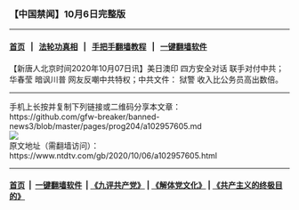 ### 【中国禁闻】10月6日完整版
------------------------

#### [首页](https://github.com/gfw-breaker/banned-news3/blob/master/README.md) &nbsp;&nbsp;|&nbsp;&nbsp; [法轮功真相](https://github.com/begood0513/basic/blob/master/README.md)  &nbsp;&nbsp;|&nbsp;&nbsp; [手把手翻墙教程](https://github.com/gfw-breaker/guides/wiki)  &nbsp;&nbsp;|&nbsp;&nbsp; [一键翻墙软件](https://github.com/gfw-breaker/nogfw/blob/master/README.md)  



<div><div class="post_content" itemprop="articleBody">
 <p>
  【新唐人北京时间2020年10月07日讯】美日澳印
  <ok href="https://www.ntdtv.com/gb/四方安全对话.htm">
   四方安全对话
  </ok>
  联手对付中共；
  <ok href="https://www.ntdtv.com/gb/华春莹.htm">
   华春莹
  </ok>
  暗讽川普 网友反嘲中共特权；中共文件：
  <ok href="https://www.ntdtv.com/gb/狱警.htm">
   狱警
  </ok>
  收入比公务员高出数倍。
 </p>
 <div class="single_ad">
 </div>
</div>
</div>
<hr/>
手机上长按并复制下列链接或二维码分享本文章：<br/>
https://github.com/gfw-breaker/banned-news3/blob/master/pages/prog204/a102957605.md <br/>
<a href='https://github.com/gfw-breaker/banned-news3/blob/master/pages/prog204/a102957605.md'><img src='https://github.com/gfw-breaker/banned-news3/blob/master/pages/prog204/a102957605.md.png'/></a> <br/>
原文地址（需翻墙访问）：https://www.ntdtv.com/gb/2020/10/06/a102957605.html


------------------------
#### [首页](https://github.com/gfw-breaker/banned-news3/blob/master/README.md) &nbsp;|&nbsp; [一键翻墙软件](https://github.com/gfw-breaker/nogfw/blob/master/README.md) &nbsp;| [《九评共产党》](https://github.com/gfw-breaker/9ping.md/blob/master/README.md#九评之一评共产党是什么) | [《解体党文化》](https://github.com/gfw-breaker/jtdwh.md/blob/master/README.md) | [《共产主义的终极目的》](https://github.com/gfw-breaker/gczydzjmd.md/blob/master/README.md)


<img src='http://gfw-breaker.win/banned-news3/pages/prog204/a102957605.md' width='0px' height='0px'/>